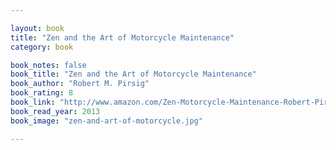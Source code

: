 ```yaml
---

layout: book
title: "Zen and the Art of Motorcycle Maintenance"
category: book

book_notes: false
book_title: "Zen and the Art of Motorcycle Maintenance"
book_author: "Robert M. Pirsig"
book_rating: 8
book_link: "http://www.amazon.com/Zen-Motorcycle-Maintenance-Robert-Pirsig-ebook/dp/B0026772N8/"
book_read_year: 2013
book_image: "zen-and-art-of-motorcycle.jpg"

---
```


